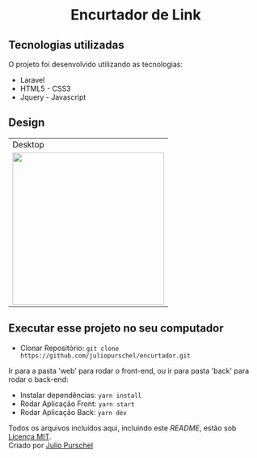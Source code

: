 <h1 align="center">Encurtador de Link</h1> 


## Tecnologias utilizadas

O projeto foi desenvolvido utilizando as tecnologias:

- Laravel
- HTML5 - CSS3
- Jquery - Javascript


## Design

<table>
  <tr>
    <td colspan="2">Desktop</td>
 </tr>
  <tr>
    <td><img src="./public/assets.simplecrud.png" width=300 /></td>    
  </tr>
</table>


## Executar esse projeto no seu computador

- Clonar Repositório: `git clone https://github.com/juliopurschel/encurtador.git`

Ir para a pasta 'web' para rodar o front-end, ou ir para pasta 'back' para rodar o back-end:

- Instalar dependências: `yarn install`
- Rodar Aplicação Front: `yarn start`
- Rodar Aplicação Back: `yarn dev`

Todos os arquivos incluídos aqui, incluindo este _README_, estão sob [Licença MIT](./LICENSE).<br>
Criado por [Julio Purschel](https://github.com/juliopurschel)

